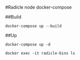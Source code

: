 #Radicle node docker-compose

##Build

`docker-compose up --build`

##Up

`docker-compose up -d`

`docker exec -it radicle-bins ls`

